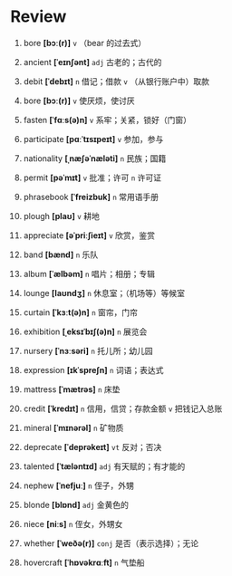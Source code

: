 # Review
1. bore **[bɔː(r)]** `v` （bear 的过去式）

2. ancient **[ˈeɪnʃənt]** `adj` 古老的；古代的

3. debit **[ˈdebɪt]** `n` 借记；借款 `v` （从银行账户中）取款

4. bore **[bɔː(r)]** `v` 使厌烦，使讨厌

5. fasten **[ˈfɑːs(ə)n]** `v` 系牢；关紧，锁好（门窗）

6. participate **[pɑːˈtɪsɪpeɪt]** `v` 参加，参与

7. nationality **[ˌnæʃəˈnæləti]** `n` 民族；国籍

8. permit **[pəˈmɪt]** `v` 批准；许可 `n` 许可证

9. phrasebook **[ˈfreizbuk]** `n` 常用语手册

10. plough **[plaʊ]** `v` 耕地

11. appreciate **[əˈpriːʃieɪt]** `v` 欣赏，鉴赏

12. band **[bænd]** `n` 乐队

13. album **[ˈælbəm]** `n` 唱片；相册；专辑

14. lounge **[laʊndʒ]** `n` 休息室；（机场等）等候室

15. curtain **[ˈkɜːt(ə)n]** `n` 窗帘，门帘

16. exhibition **[ˌeksɪˈbɪʃ(ə)n]** `n` 展览会

17. nursery **[ˈnɜːsəri]** `n` 托儿所；幼儿园

18. expression **[ɪkˈspreʃn]** `n` 词语；表达式

19. mattress **[ˈmætrəs]** `n` 床垫

20. credit **[ˈkredɪt]** `n` 信用，信贷；存款金额 `v` 把钱记入总账

21. mineral **[ˈmɪnərəl]** `n` 矿物质

22. deprecate **[ˈdeprəkeɪt]** `vt` 反对；否决

23. talented **[ˈtæləntɪd]** `adj` 有天赋的；有才能的

24. nephew **[ˈnefjuː]** `n` 侄子，外甥

25. blonde **[blɒnd]** `adj` 金黄色的

26. niece **[niːs]** `n` 侄女，外甥女

27. whether **[ˈweðə(r)]** `conj` 是否（表示选择）；无论

28. hovercraft **[ˈhɒvəkrɑːft]** `n` 气垫船

